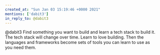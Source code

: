 ```yaml
---
created_at: "Sun Jan 03 15:19:46 +0000 2021"
mentions: ['dabit3']
in_reply_to: @dabit3
---
```


@dabit3 Find something you want to build and learn a tech stack to build it. The tech stack will change over time. Learn to love building. Then the languages and frameworks become sets of tools you can learn to use as you need them.